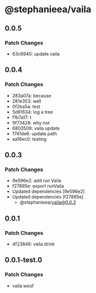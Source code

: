 # @stephanieea/vaila

## 0.0.5

### Patch Changes

- 63c6940: update vaila

## 0.0.4

### Patch Changes

- 283a07a: because
- 281e353: well
- 0f2ba5a: test
- 5d81634: log a tree
- f1b7a17: t
- 9f73428: why not
- 6803509: vaila update
- 1741de6: update path
- aa16ec0: testing

## 0.0.3

### Patch Changes

- 9e596e2: add run Vaila
- f27885e: export runVaila
- Updated dependencies [9e596e2]
- Updated dependencies [f27885e]
  - @stephanieea/vaila@0.0.3

## 0.0.1

### Patch Changes

- 4f23846: vaila drink

## 0.0.1-test.0

### Patch Changes

- vaila woof
